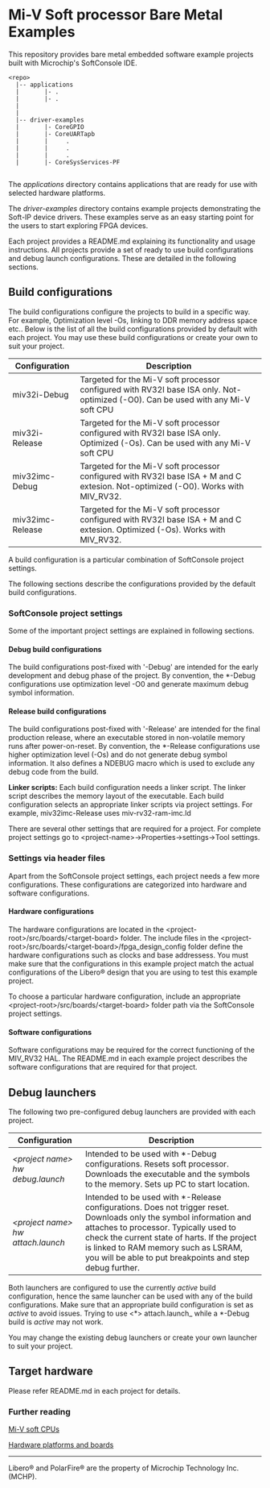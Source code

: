 # Mi-V Soft processor Bare Metal Examples
This repository provides bare metal embedded software example projects built with Microchip's SoftConsole IDE.

```
<repo>
  |-- applications
  |       |- .
  |       |- .
  |
  |
  |-- driver-examples
  |       |- CoreGPIO
  |       |- CoreUARTapb
  |       |     .
  |       |     .
  |       |     .
  |       |- CoreSysServices-PF


```

The *applications* directory contains applications that are ready for use with selected hardware platforms.

The *driver-examples* directory contains example projects demonstrating the Soft-IP device drivers. These examples serve as an easy starting point for the users to start exploring FPGA devices.

Each project provides a README.md explaining its functionality and usage instructions.
All projects provide a set of ready to use build configurations and debug launch configurations. These are detailed in the following sections.

## Build configurations
The build configurations configure the projects to build in a specific way. For example, Optimization level -Os, linking to DDR memory address space etc..
Below is the list of all the build configurations provided by default with each project. You may use these build configurations or create your own to suit your project.

|Configuration             | Description                                                                                                  |
|------------------------- | ----------------------------------------------------------------------------------------------------------   |
|miv32i-Debug              | Targeted for the Mi-V soft processor configured with RV32I base ISA only. Not-optimized (-O0). Can be used with any Mi-V soft CPU |
|miv32i-Release            | Targeted for the Mi-V soft processor configured with RV32I base ISA only. Optimized (-Os). Can be used with any Mi-V soft CPU |
|miv32imc-Debug            | Targeted for the Mi-V soft processor configured with RV32I base ISA + M and C extesion. Not-optimized (-O0). Works with MIV_RV32. |
|miv32imc-Release          | Targeted for the Mi-V soft processor configured with RV32I base ISA + M and C extesion. Optimized (-Os). Works with MIV_RV32.|

A build configuration is a particular combination of SoftConsole project settings.

The following sections describe the configurations provided by the default build configurations.

### SoftConsole project settings
Some of the important project settings are explained in following sections.

#### Debug build configurations
The build configurations post-fixed with '-Debug' are intended for the early development and debug phase of the project. By convention, the *-Debug configurations use optimization level -O0 and generate maximum debug symbol information.

#### Release build configurations
The build configurations post-fixed with '-Release' are intended for the final production release, where an executable stored in non-volatile memory runs after power-on-reset. By convention, the *-Release configurations use higher optimization level (-Os) and do not generate debug symbol information. It also defines a NDEBUG macro which is used to exclude any debug code from the build.

**Linker scripts:** Each build configuration needs a linker script. The linker script describes the memory layout of the executable. Each build configuration selects an appropriate linker scripts via project settings. For example, miv32imc-Release uses miv-rv32-ram-imc.ld

There are several other settings that are required for a project. For complete project settings go to \<project-name>->Properties->settings->Tool settings.

### Settings via header files
Apart from the SoftConsole project settings, each project needs a few more configurations. These configurations are categorized into hardware and software configurations.

#### Hardware configurations
The hardware configurations are located in the \<project-root>/src/boards/\<target-board> folder. The include files in the \<project-root>/src/boards/\<target-board>/fpga_design_config folder define the hardware configurations such as clocks and base addressess. You must make sure that the configurations in this example project match the actual configurations of the Libero&reg; design that you are using to test this example project.

To choose a particular hardware configuration, include an appropriate \<project-root>/src/boards/\<target-board> folder path via the SoftConsole project settings.

#### Software configurations
Software configurations may be required for the correct functioning of the MIV_RV32 HAL. The README.md in each example project describes the software configurations that are required for that project.

## Debug launchers
The following two pre-configured debug launchers are provided with each project.

|Configuration              | Description                                                                                                |
|---------------------------|------------------------------------------------------------------------------------------------------------|
|_\<project name> hw debug.launch_ | Intended to be used with *-Debug configurations. Resets soft processor.<br> Downloads the executable and the symbols to the memory. Sets up PC to start location. |
|_\<project name> hw attach.launch_ | Intended to be used with *-Release configurations. Does not trigger reset. <br> Downloads only the symbol information and attaches to processor. Typically used to check the current state of harts. If the project is linked to RAM memory such as LSRAM, you will be able to put breakpoints and step debug further.                   |

Both launchers are configured to use the currently _active_ build configuration, hence the same launcher can be used with any of the build configurations. Make sure that an appropriate build configuration is set as _active_ to avoid issues. Trying to use <*> attach.launch_ while a *-Debug build is _active_ may not work.

You may change the existing debug launchers or create your own launcher to suit your project.

## Target hardware
Please refer README.md in each project for details.

### Further reading
[Mi-V soft CPUs](https://mi-v-ecosystem.github.io/docs/mi-v-soft-cpu/#mi-v-soft-cpus)

[Hardware platforms and boards](https://mi-v-ecosystem.github.io/docs/mi-v-soft-cpu/#hardware-platforms-and-boards)
___
Libero&reg; and PolarFire&reg; are the property of Microchip Technology Inc. (MCHP).
